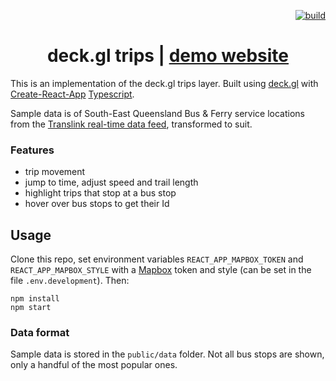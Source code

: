 <p align="right">
  <a href="https://dev.azure.com/stevekirks/Public/_build/latest?definitionId=2&branchName=master">
    <img src="https://dev.azure.com/stevekirks/Public/_apis/build/status/deckgl-trips?branchName=master" alt="build" />
  </a>
</p>

<h1 align="center">deck.gl trips | <a href="https://stevekirks.github.io/deckgl-trips">demo website</a></h1>

This is an implementation of the deck.gl trips layer. Built using [deck.gl](https://uber.github.io/deck.gl) with [Create-React-App](https://facebook.github.io/create-react-app/) [Typescript](https://facebook.github.io/create-react-app/docs/adding-typescript).

Sample data is of South-East Queensland Bus & Ferry service locations from the [Translink real-time data feed](https://data.qld.gov.au/dataset/translink-real-time-data), transformed to suit.

### Features
-   trip movement
-   jump to time, adjust speed and trail length
-   highlight trips that stop at a bus stop
-   hover over bus stops to get their Id

## Usage
Clone this repo, set environment variables `REACT_APP_MAPBOX_TOKEN` and `REACT_APP_MAPBOX_STYLE` with a [Mapbox](https://www.mapbox.com/) token and style (can be set in the file `.env.development`). Then:
```
npm install
npm start
```

### Data format
Sample data is stored in the `public/data` folder. Not all bus stops are shown, only a handful of the most popular ones.
